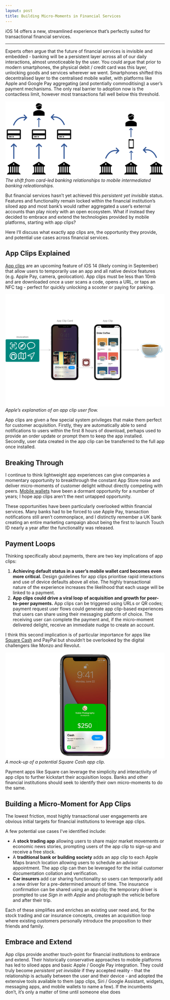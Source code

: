 ```yaml
---
layout: post
title: Building Micro-Moments in Financial Services
---
```


iOS 14 offers a new, streamlined experience that’s perfectly suited for transactional financial services.

--- 

Experts often argue that the future of financial services is invisible and embedded - banking will be a persistent layer across all of our daily interactions, almost unnoticeable by the user. You could argue that prior to modern smartphones, the physical debit / credit card was this layer, unlocking goods and services wherever we went. Smartphones shifted this decentralised layer to the centralised mobile wallet, with platforms like Apple and Google Pay aggregating (and potentially commoditising) a user’s payment mechanisms. The only real barrier to adoption now is the contactless limit, however most transactions fall well below this threshold.

![Bank diagram](/images/banks-to-user.png)
*The shift from card-led banking relationships to mobile intermediated banking releationships.*

But financial services hasn’t yet achieved this *persistent yet invisible* status. Features and functionality remain locked within the financial institution’s siloed app and most bank’s would rather aggregated a user’s external accounts than play nicely with an open ecosystem. What if instead they decided to embrace and extend the technologies provided by mobile platforms, starting with app clips?

Here I‘ll discuss what exactly app clips are, the opportunity they provide, and potential use cases across financial services.

## App Clips Explained

[App clips](https://developer.apple.com/app-clips/) are an upcoming feature of iOS 14 (likely coming in September) that allow users to temporarily use an app and all native device features (e.g. Apple Pay, camera, geolocation). App clips must be less than 10mb and are downloaded once a user scans a code, opens a URL, or taps an NFC tag - perfect for quickly unlocking a scooter or paying for parking. 

![Clip flow](/images/app-clip-explained.png)
*Apple’s explanation of an app clip user flow.*

App clips are given a few special system privileges that make them perfect for customer acquisition. Firstly, they are automatically able to send notifications to users within the first 8 hours of download, perhaps used to provide an order update or prompt them to keep the app installed. Secondly, user data created in the app clip can be transferred to the full app once installed.

## Breaking Through

I continue to think lightweight app experiences can give companies a momentary opportunity to breakthrough the constant App Store noise and deliver micro-moments of customer delight without directly competing with peers. [Mobile wallets](https://murdo.xyz/mobile-wallets/) have been a dormant opportunity for a number of years; I hope app clips aren’t the next untapped opportunity. 

These opportunities have been particularly overlooked within financial services. Many banks had to be forced to use Apple Pay, transaction notifications still aren’t commonplace, and I distinctly remember a UK bank creating an entire marketing campaign about being the first to launch Touch ID nearly a year after the functionality was released.

## Payment Loops

Thinking specifically about payments, there are two key implications of app clips: 
1. **Achieving default status in a user’s mobile wallet card becomes even more critical.** Design guidelines for app clips prioritise rapid interactions and use of device defaults above all else. The highly transactional nature of the experience increases the likelihood that each usage will be linked to a payment.
2. **App clips could drive a viral loop of acquisition and growth for peer-to-peer payments.** App clips can be triggered using URLs or QR codes; payment request user flows could generate app clip-based experiences that users can share using their messaging platform of choice. The receiving user can complete the payment and, if the micro-moment delivered delight, receive an immediate nudge to create an account.

I think this second implication is of particular importance for apps like [Square Cash](https://cash.app) and PayPal but shouldn’t be overlooked by the digital challengers like Monzo and Revolut.

![Cash app](/images/square-clip.png)
*A mock-up of a potential Square Cash app clip.*

Payment apps like Square can leverage the simplicity and interactivity of app clips to further kickstart their acquisition loops. Banks and other financial institutions should seek to identify their own micro-moments to do the same.

## Building a Micro-Moment for App Clips

The lowest friction, most highly transactional user engagements are obvious initial targets for financial institutions to leverage app clips.

A few potential use cases I’ve identified include:
- A **stock trading app** allowing users to share major market movements or economic news stories, prompting users of the app clip to sign-up and receive a free stock.
- A **traditional bank or building society** adds an app clip to each Apple Maps branch location allowing users to schedule an advisor appointment. The app clip can then be leveraged for the initial customer documentation collation and verification. 
- **Car insurers** add car sharing functionality so users can temporarily add a new driver for a pre-determined amount of time. The insurance confirmation can be shared using an app clip; the temporary driver is prompted to use *Sign in with Apple* and photograph the vehicle before and after their trip. 

Each of these simplifies and enriches an existing user need and, for the stock trading and car insurance concepts, creates an acquisition loop where existing customers personally introduce the proposition to their friends and family.

## Embrace and Extend

App clips provide another touch-point for financial institutions to embrace and extend. Their historically conservative approaches to mobile platforms has led to siloed apps and basic Apple / Google Pay integration. They could truly become *persistent yet invisible* if they accepted reality - that the relationship is actually between the user and their device - and adopted the extensive tools available to them (app clips, Siri / Google Assistant, widgets, messaging apps, and mobile wallets to name a few). If the incumbents don’t, it’s only a matter of time until someone else does